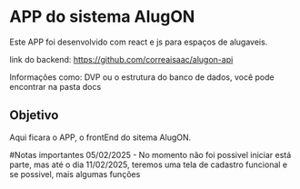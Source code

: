 # APP do sistema AlugON

Este APP foi desenvolvido com react e js para espaços de alugaveis.

link do backend: https://github.com/correaisaac/alugon-api

Informações como: DVP ou o estrutura do banco de dados, você pode encontrar na pasta docs

## Objetivo

Aqui ficara o APP, o frontEnd do sitema AlugON.

#Notas importantes
05/02/2025 - No momento não foi possivel iniciar está parte, mas até o dia 11/02/2025, teremos uma tela de cadastro funcional e se possivel, mais algumas funções
